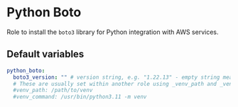 # Python Boto
Role to install the `boto3` library for Python integration with AWS services.

<!--TOC-->
<!--ENDTOC-->

<!--ROLEVARS-->
## Default variables
```yaml
python_boto:
  boto3_version: "" # version string, e.g. "1.22.13" - empty string means latest
  # These are usually set within another role using _venv_path and _venv_command but can be overridden.
  #venv_path: /path/to/venv
  #venv_command: /usr/bin/python3.11 -m venv
```

<!--ENDROLEVARS-->
